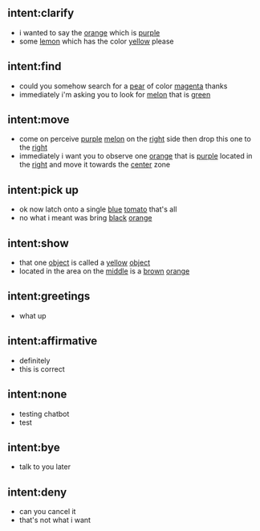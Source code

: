 ## intent:clarify
- i wanted to say the [orange](object_name) which is [purple](object_color)
- some [lemon](object_name) which has the color [yellow](object_color) please

## intent:find
- could you somehow search for a [pear](object_name) of color [magenta](object_color) thanks
- immediately i'm asking you to look for [melon](object_name) that is [green](object_color)

## intent:move
- come on perceive [purple](object_color) [melon](object_name) on the [right](placement) side then drop this one to the [right](placement)
- immediately i want you to observe one [orange](object_name) that is [purple](object_color) located in the [right](placement) and move it towards the [center](placement) zone

## intent:pick up
- ok now latch onto a single [blue](object_color) [tomato](object_name) that's all
- no what i meant was bring [black](object_color) [orange](object_name)

## intent:show
- that one [object](undefined_object) is called a [yellow](object_color) [object](undefined_object)
- located in the area on the [middle](placement) is a [brown](object_color) [orange](object_name)

## intent:greetings
- what up

## intent:affirmative
- definitely
- this is correct

## intent:none
- testing chatbot
- test

## intent:bye
- talk to you later

## intent:deny
- can you cancel it
- that's not what i want
